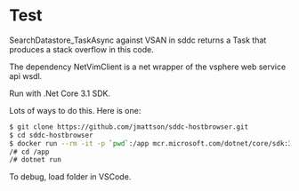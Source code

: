 # Test

SearchDatastore_TaskAsync against VSAN in sddc returns a Task that produces a stack overflow in this code.

The dependency NetVimClient is a net wrapper of the vsphere web service api wsdl.

Run with .Net Core 3.1 SDK.

Lots of ways to do this.  Here is one:

```bash
$ git clone https://github.com/jmattson/sddc-hostbrowser.git
$ cd sddc-hostbrowser
$ docker run --rm -it -p `pwd`:/app mcr.microsoft.com/dotnet/core/sdk:3.1
/# cd /app
/# dotnet run
```

To debug, load folder in VSCode.
